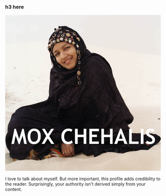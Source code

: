 ### h3 here

![T](tuareg.jpg)

I love to talk about myself. But more important, this profile adds credibility to the reader. Surprisingly, your authority isn't derived simply from your content.


